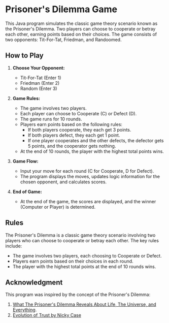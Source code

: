 # Prisoner's Dilemma Game

This Java program simulates the classic game theory scenario known as the Prisoner's Dilemma. Two players can choose to cooperate or betray each other, earning points based on their choices. The game consists of two opponents: Tit-For-Tat, Friedman, and Randoomed.

## How to Play

1. **Choose Your Opponent:**

   - Tit-For-Tat (Enter 1)
   - Friedman (Enter 2)
   - Random (Enter 3)

2. **Game Rules:**

   - The game involves two players.
   - Each player can choose to Cooperate (C) or Defect (D).
   - The game runs for 10 rounds.
   - Players earn points based on the following rules:
     - If both players cooperate, they each get 3 points.
     - If both players defect, they each get 1 point.
     - If one player cooperates and the other defects, the defector gets 5 points, and the cooperator gets nothing.
   - At the end of 10 rounds, the player with the highest total points wins.

3. **Game Flow:**

   - Input your move for each round (C for Cooperate, D for Defect).
   - The program displays the moves, updates logic information for the chosen opponent, and calculates scores.

4. **End of Game:**
   - At the end of the game, the scores are displayed, and the winner (Computer or Player) is determined.

## Rules

The Prisoner's Dilemma is a classic game theory scenario involving two players who can choose to cooperate or betray each other. The key rules include:

- The game involves two players, each choosing to Cooperate or Defect.
- Players earn points based on their choices in each round.
- The player with the highest total points at the end of 10 rounds wins.

## Acknowledgment

This program was inspired by the concept of the Prisoner's Dilemma:

1. [What The Prisoner's Dilemma Reveals About Life, The Universe, and Everything](https://www.youtube.com/watch?v=mScpHTIi-kM).
2. [Evolution of Trust by Nicky Case](https://ve42.co/Case2023)
